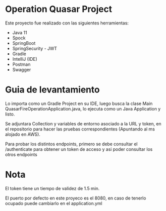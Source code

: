 # Operation Quasar Project
Este proyecto fue realizado con las siguientes herramientas:
 - Java 11
 - Spock
 - SpringBoot
 - SpringSecurity - JWT
 - Gradle
 - IntelliJ (IDE)
 - Postman 
 - Swagger

# Guia de levantamiento
Lo importa como un Gradle Project en su IDE, luego busca la clase Main QuasarFireOperationApplication.java, lo ejecuta como un Java Application y listo.

Se adjuntara Collection y variables de entorno asociado a la URL y token, en el repositorio para hacer las pruebas correspondientes (Apuntando al ms alojado en AWS).

Para probar los distintos endpoints, primero se debe consultar el /authenticate para obtener un token de acceso y asi poder consultar los otros endpoints

# Nota

El token tiene un tiempo de validez de 1.5 min.

El puerto por defecto en este proyeco es el 8080, en caso de tenerlo ocupado puede cambiarlo en el application.yml
